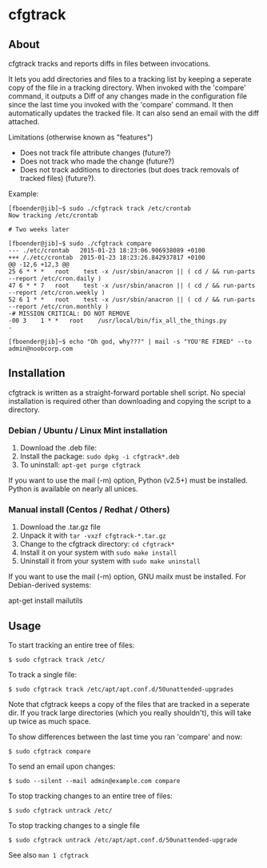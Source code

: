 cfgtrack
========

About
-----

cfgtrack tracks and reports diffs in files between invocations.

It lets you add directories and files to a tracking list by keeping a seperate
copy of the file in a tracking directory. When invoked with the 'compare'
command, it outputs a Diff of any changes made in the configuration file since
the last time you invoked with the 'compare' command. It then automatically
updates the tracked file. It can also send an email with the diff attached.

Limitations (otherwise known as "features")

- Does not track file attribute changes (future?)
- Does not track who made the change (future?)
- Does not track additions to directories (but does track removals of tracked
  files) (future?).

Example:

    [fboender@jib]~$ sudo ./cfgtrack track /etc/crontab 
    Now tracking /etc/crontab

    # Two weeks later

    [fboender@jib]~$ sudo ./cfgtrack compare
    --- ./etc/crontab   2015-01-23 18:23:06.906938089 +0100
    +++ /./etc/crontab  2015-01-23 18:23:26.842937817 +0100
    @@ -12,6 +12,3 @@
    25 6 * * *   root    test -x /usr/sbin/anacron || ( cd / && run-parts --report /etc/cron.daily )
    47 6 * * 7   root    test -x /usr/sbin/anacron || ( cd / && run-parts --report /etc/cron.weekly )
    52 6 1 * *   root    test -x /usr/sbin/anacron || ( cd / && run-parts --report /etc/cron.monthly )
    -# MISSION CRITICAL: DO NOT REMOVE
    -00 3    1 * *   root    /usr/local/bin/fix_all_the_things.py
    -

    [fboender@jib]~$ echo "Oh god, why???" | mail -s "YOU'RE FIRED" --to admin@noobcorp.com


Installation
------------

cfgtrack is written as a straight-forward portable shell script. No special
installation is required other than downloading and copying the script to a
directory.

### Debian / Ubuntu / Linux Mint installation

1. Download the .deb file: 
2. Install the package: `sudo dpkg -i cfgtrack*.deb`
3. To uninstall: `apt-get purge cfgtrack`

If you want to use the mail (-m) option, Python (v2.5+) must be installed.
Python is available on nearly all unices.

### Manual install (Centos / Redhat / Others)

1. Download the .tar.gz file
2. Unpack it with `tar -vxzf cfgtrack-*.tar.gz`
3. Change to the cfgtrack directory: `cd cfgtrack*`
4. Install it on your system with `sudo make install`
5. Uninstall it from your system with `sudo make uninstall`

If you want to use the mail (-m) option, GNU mailx must be installed. For Debian-derived systems:

  apt-get install mailutils

Usage
-----

To start tracking an entire tree of files:

    $ sudo cfgtrack track /etc/

To track a single file:

    $ sudo cfgtrack track /etc/apt/apt.conf.d/50unattended-upgrades

Note that cfgtrack keeps a copy of the files that are tracked in a seperate dir.
If you track large directories (which you really shouldn't), this will take up
twice as much space.

To show differences between the last time you ran 'compare' and now:

    $ sudo cfgtrack compare

To send an email upon changes:

    $ sudo --silent --mail admin@example.com compare

To stop tracking changes to an entire tree of files:

    $ sudo cfgtrack untrack /etc/

To stop tracking changes to a single file

    $ sudo cfgtrack untrack /etc/apt/apt.conf.d/50unattended-upgrade

See also `man 1 cfgtrack`
